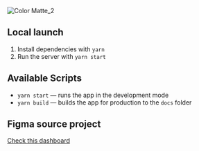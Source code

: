 ![Color Matte_2](https://user-images.githubusercontent.com/49658988/126047158-4d107823-54d2-4af3-b1c4-0e8347c8b681.gif)

## Local launch

1. Install dependencies with `yarn`
2. Run the server with `yarn start`

## Available Scripts

- `yarn start` — runs the app in the development mode
- `yarn build` — builds the app for production to the `docs` folder

## Figma source project

[Check this dashboard](https://www.figma.com/file/8BlqrbL7lIE6O5xX3EGuem/DamerPortfolio?node-id=0%3A1)
